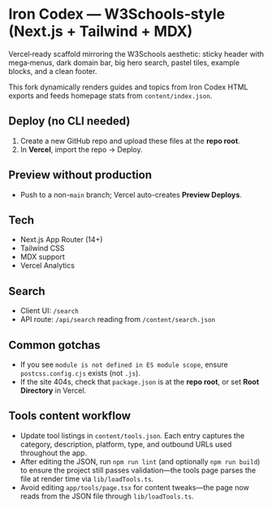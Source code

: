 # Iron Codex — W3Schools‑style (Next.js + Tailwind + MDX)

Vercel‑ready scaffold mirroring the W3Schools aesthetic: sticky header with mega‑menus, dark domain bar, big hero search, pastel tiles, example blocks, and a clean footer.

This fork dynamically renders guides and topics from Iron Codex HTML exports and feeds homepage stats from `content/index.json`.

## Deploy (no CLI needed)
1. Create a new GitHub repo and upload these files at the **repo root**.
2. In **Vercel**, import the repo → Deploy.

## Preview without production
- Push to a non-`main` branch; Vercel auto-creates **Preview Deploys**.

## Tech
- Next.js App Router (14+)
- Tailwind CSS
- MDX support
- Vercel Analytics

## Search
- Client UI: `/search`
- API route: `/api/search` reading from `/content/search.json`

## Common gotchas
- If you see `module is not defined in ES module scope`, ensure `postcss.config.cjs` exists (not `.js`).
- If the site 404s, check that `package.json` is at the **repo root**, or set **Root Directory** in Vercel.

## Tools content workflow
- Update tool listings in `content/tools.json`. Each entry captures the category, description, platform, type, and outbound URLs used throughout the app.
- After editing the JSON, run `npm run lint` (and optionally `npm run build`) to ensure the project still passes validation—the tools page parses the file at render time via `lib/loadTools.ts`.
- Avoid editing `app/tools/page.tsx` for content tweaks—the page now reads from the JSON file through `lib/loadTools.ts`.
